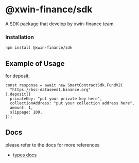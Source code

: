 # @xwin-finance/sdk
A SDK package that develop by xwin-finance team.

### Installation
```
npm install @xwin-finance/sdk
```

## Example of Usage
for deposit,
```
const response = await new SmartContractSdk.FundV2(
  "https://bsc-dataseed1.binance.org"
).deposit({
  privateKey: "put your private key here",
  collectionAddress: "put your collection address here",
  amount: 1,
  slippage: 100,
});
```


## Docs
please refer to the docs for more references
- [types docs](https://download.xwin.finance/docs/@xwin-finance/sdk/latest/index.html)